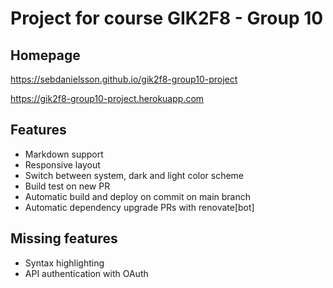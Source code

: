 # Project for course GIK2F8 - Group 10

## Homepage

<https://sebdanielsson.github.io/gik2f8-group10-project>

<https://gik2f8-group10-project.herokuapp.com>

## Features

* Markdown support
* Responsive layout
* Switch between system, dark and light color scheme
* Build test on new PR
* Automatic build and deploy on commit on main branch
* Automatic dependency upgrade PRs with renovate[bot]

## Missing features

* Syntax highlighting
* API authentication with OAuth
